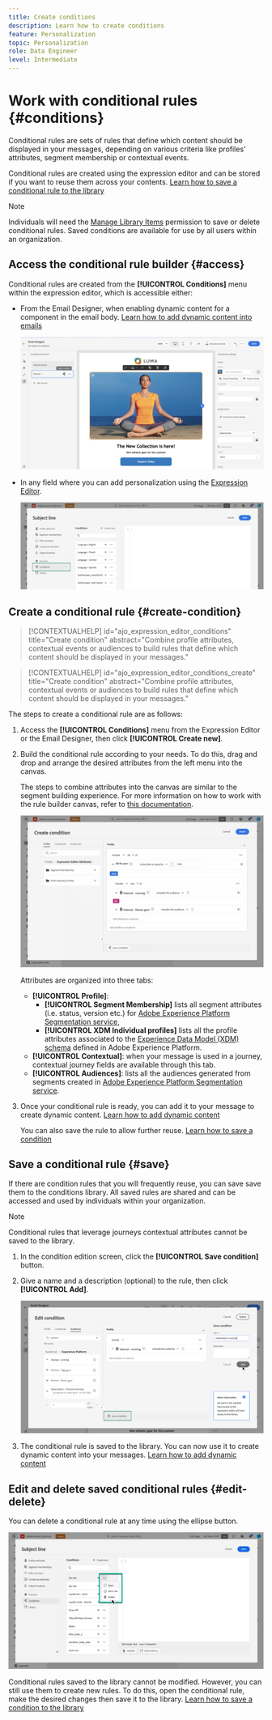 ```yaml
---
title: Create conditions
description: Learn how to create conditions
feature: Personalization
topic: Personalization
role: Data Engineer
level: Intermediate
---
```


# Work with conditional rules {#conditions}

Conditional rules are sets of rules that define which content should be displayed in your messages, depending on various criteria like profiles' attributes, segment membership or contextual events.

Conditional rules are created using the expression editor and can be stored if you want to reuse them across your contents. [Learn how to save a conditional rule to the library](#save)

>[!NOTE]
>
>Individuals will need the [Manage Library Items](../administration/ootb-product-profiles.md) permission to save or delete conditional rules. Saved conditions are available for use by all users within an organization.

## Access the conditional rule builder {#access}

Conditional rules are created from the **[!UICONTROL Conditions]** menu within the expression editor, which is accessible either:

* From the Email Designer, when enabling dynamic content for a component in the email body. [Learn how to add dynamic content into emails](dynamic-content.md#emails)

    ![](assets/conditions-access-email.png)

* In any field where you can add personalization using the [Expression Editor](personalization-build-expressions.md).

    ![](assets/conditions-access-editor.png)

## Create a conditional rule {#create-condition}

>[!CONTEXTUALHELP]
>id="ajo_expression_editor_conditions"
>title="Create condition"
>abstract="Combine profile attributes, contextual events or audiences to build rules that define which content should be displayed in your messages."

>[!CONTEXTUALHELP]
>id="ajo_expression_editor_conditions_create"
>title="Create condition"
>abstract="Combine profile attributes, contextual events or audiences to build rules that define which content should be displayed in your messages."

The steps to create a conditional rule are as follows:

1. Access the **[!UICONTROL Conditions]** menu from the Expression Editor or the Email Designer, then click **[!UICONTROL Create new]**.

1. Build the conditional rule according to your needs. To do this, drag and drop and arrange the desired attributes from the left menu into the canvas. 

    The steps to combine attributes into the canvas are similar to the segment building experience. For more information on how to work with the rule builder canvas, refer to [this documentation](https://experienceleague.adobe.com/docs/experience-platform/segmentation/ui/segment-builder.html?lang=en#rule-builder-canvas).

    ![](assets/conditions-create.png)

    Attributes are organized into three tabs:

    * **[!UICONTROL Profile]**:
        * **[!UICONTROL Segment Membership]** lists all segment attributes (i.e. status, version etc.) for [Adobe Experience Platform Segmentation service](https://experienceleague.adobe.com/docs/experience-platform/segmentation/home.html),
        * **[!UICONTROL XDM Individual profiles]** lists all the profile attributes associated to the [Experience Data Model (XDM) schema](https://experienceleague.adobe.com/docs/experience-platform/xdm/home.html) defined in Adobe Experience Platform.
    * **[!UICONTROL Contextual]**: when your message is used in a journey, contextual journey fields are available through this tab.
    * **[!UICONTROL Audiences]**: lists all the audiences generated from segments created in [Adobe Experience Platform Segmentation service](https://experienceleague.adobe.com/docs/experience-platform/segmentation/home.html).

1. Once your conditional rule is ready, you can add it to your message to create dynamic content. [Learn how to add dynamic content](dynamic-content.md)

    You can also save the rule to allow further reuse. [Learn how to save a condition](#save)

## Save a conditional rule {#save}

If there are condition rules that you will frequently reuse, you can save save them to the conditions library. All saved rules are shared and can be accessed and used by individuals within your organization.

>[!NOTE]
>
>Conditional rules that leverage journeys contextual attributes cannot be saved to the library.

1. In the condition edition screen, click the **[!UICONTROL Save condition]** button.

1. Give a name and a description (optional) to the rule, then click **[!UICONTROL Add]**.

    ![](assets/conditions-name-description.png)

1. The conditional rule is saved to the library. You can now use it to create dynamic content into your messages. [Learn how to add dynamic content](dynamic-content.md)

## Edit and delete saved conditional rules {#edit-delete}

You can delete a conditional rule at any time using the ellipse button.

![](assets/conditions-open.png)

Conditional rules saved to the library cannot be modified. However, you can still use them to create new rules. To do this, open the conditional rule, make the desired changes then save it to the library. [Learn how to save a condition to the library](#save)
